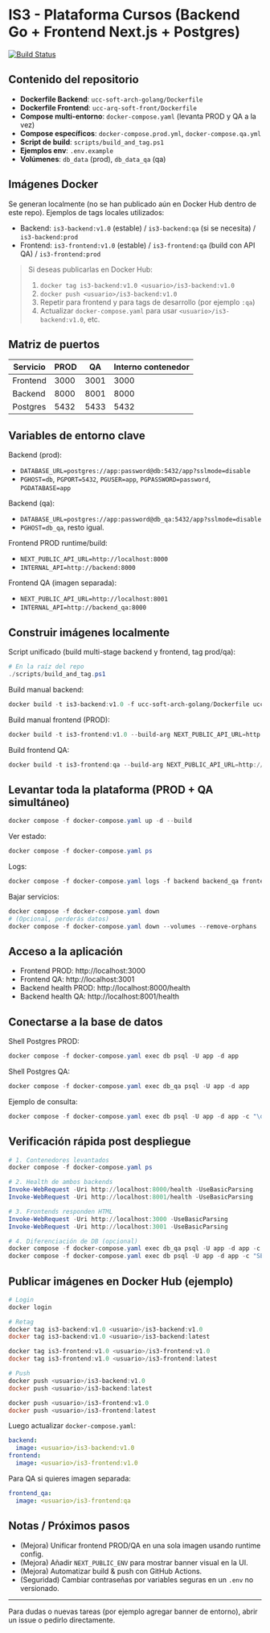 # IS3 - Plataforma Cursos (Backend Go + Frontend Next.js + Postgres)

[![Build Status](https://dev.azure.com/your-org/IS3/_apis/build/status%2FIS3-CI?branchName=main)](https://dev.azure.com/your-org/IS3/_build/latest?definitionId=XX&branchName=main)

## Contenido del repositorio
- **Dockerfile Backend**: `ucc-soft-arch-golang/Dockerfile`
- **Dockerfile Frontend**: `ucc-arq-soft-front/Dockerfile`
- **Compose multi-entorno**: `docker-compose.yaml` (levanta PROD y QA a la vez)
- **Compose específicos**: `docker-compose.prod.yml`, `docker-compose.qa.yml`
- **Script de build**: `scripts/build_and_tag.ps1`
- **Ejemplos env**: `.env.example`
- **Volúmenes**: `db_data` (prod), `db_data_qa` (qa)

## Imágenes Docker
Se generan localmente (no se han publicado aún en Docker Hub dentro de este repo). Ejemplos de tags locales utilizados:
- Backend: `is3-backend:v1.0` (estable) / `is3-backend:qa` (si se necesita) / `is3-backend:prod`
- Frontend: `is3-frontend:v1.0` (estable) / `is3-frontend:qa` (build con API QA) / `is3-frontend:prod`

> Si deseas publicarlas en Docker Hub:
> 1. `docker tag is3-backend:v1.0 <usuario>/is3-backend:v1.0`
> 2. `docker push <usuario>/is3-backend:v1.0`
> 3. Repetir para frontend y para tags de desarrollo (por ejemplo `:qa`)
> 4. Actualizar `docker-compose.yaml` para usar `<usuario>/is3-backend:v1.0`, etc.

## Matriz de puertos
| Servicio        | PROD | QA  | Interno contenedor |
|-----------------|------|-----|--------------------|
| Frontend        | 3000 | 3001| 3000               |
| Backend         | 8000 | 8001| 8000               |
| Postgres        | 5432 | 5433| 5432               |

## Variables de entorno clave
Backend (prod):
- `DATABASE_URL=postgres://app:password@db:5432/app?sslmode=disable`
- `PGHOST=db`, `PGPORT=5432`, `PGUSER=app`, `PGPASSWORD=password`, `PGDATABASE=app`

Backend (qa):
- `DATABASE_URL=postgres://app:password@db_qa:5432/app?sslmode=disable`
- `PGHOST=db_qa`, resto igual.

Frontend PROD runtime/build:
- `NEXT_PUBLIC_API_URL=http://localhost:8000`
- `INTERNAL_API=http://backend:8000`

Frontend QA (imagen separada):
- `NEXT_PUBLIC_API_URL=http://localhost:8001`
- `INTERNAL_API=http://backend_qa:8000`

## Construir imágenes localmente
Script unificado (build multi-stage backend y frontend, tag prod/qa):
```powershell
# En la raíz del repo
./scripts/build_and_tag.ps1
```
Build manual backend:
```powershell
docker build -t is3-backend:v1.0 -f ucc-soft-arch-golang/Dockerfile ucc-soft-arch-golang
```
Build manual frontend (PROD):
```powershell
docker build -t is3-frontend:v1.0 --build-arg NEXT_PUBLIC_API_URL=http://localhost:8000 -f ucc-arq-soft-front/Dockerfile ucc-arq-soft-front
```
Build frontend QA:
```powershell
docker build -t is3-frontend:qa --build-arg NEXT_PUBLIC_API_URL=http://localhost:8001 -f ucc-arq-soft-front/Dockerfile ucc-arq-soft-front
```

## Levantar toda la plataforma (PROD + QA simultáneo)
```powershell
docker compose -f docker-compose.yaml up -d --build
```

Ver estado:
```powershell
docker compose -f docker-compose.yaml ps
```

Logs:
```powershell
docker compose -f docker-compose.yaml logs -f backend backend_qa frontend frontend_qa db db_qa
```

Bajar servicios:
```powershell
docker compose -f docker-compose.yaml down
# (Opcional, perderás datos)
docker compose -f docker-compose.yaml down --volumes --remove-orphans
```

## Acceso a la aplicación
- Frontend PROD: http://localhost:3000
- Frontend QA:   http://localhost:3001
- Backend health PROD: http://localhost:8000/health
- Backend health QA:   http://localhost:8001/health

## Conectarse a la base de datos
Shell Postgres PROD:
```powershell
docker compose -f docker-compose.yaml exec db psql -U app -d app
```
Shell Postgres QA:
```powershell
docker compose -f docker-compose.yaml exec db_qa psql -U app -d app
```
Ejemplo de consulta:
```powershell
docker compose -f docker-compose.yaml exec db psql -U app -d app -c "\dt;"
```

## Verificación rápida post despliegue
```powershell
# 1. Contenedores levantados
docker compose -f docker-compose.yaml ps

# 2. Health de ambos backends
Invoke-WebRequest -Uri http://localhost:8000/health -UseBasicParsing
Invoke-WebRequest -Uri http://localhost:8001/health -UseBasicParsing

# 3. Frontends responden HTML
Invoke-WebRequest -Uri http://localhost:3000 -UseBasicParsing
Invoke-WebRequest -Uri http://localhost:3001 -UseBasicParsing

# 4. Diferenciación de DB (opcional)
docker compose -f docker-compose.yaml exec db_qa psql -U app -d app -c "CREATE TABLE IF NOT EXISTS test_dummy(id int primary key); INSERT INTO test_dummy VALUES (1) ON CONFLICT DO NOTHING; SELECT * FROM test_dummy;"
docker compose -f docker-compose.yaml exec db psql -U app -d app -c "SELECT * FROM test_dummy;"  # Debe estar vacía si no lo creaste allí
```

## Publicar imágenes en Docker Hub (ejemplo)
```powershell
# Login
docker login

# Retag
docker tag is3-backend:v1.0 <usuario>/is3-backend:v1.0
docker tag is3-backend:v1.0 <usuario>/is3-backend:latest

docker tag is3-frontend:v1.0 <usuario>/is3-frontend:v1.0
docker tag is3-frontend:v1.0 <usuario>/is3-frontend:latest

# Push
docker push <usuario>/is3-backend:v1.0
docker push <usuario>/is3-backend:latest

docker push <usuario>/is3-frontend:v1.0
docker push <usuario>/is3-frontend:latest
```
Luego actualizar `docker-compose.yaml`:
```yaml
backend:
  image: <usuario>/is3-backend:v1.0
frontend:
  image: <usuario>/is3-frontend:v1.0
```
Para QA si quieres imagen separada:
```yaml
frontend_qa:
  image: <usuario>/is3-frontend:qa
```

## Notas / Próximos pasos
- (Mejora) Unificar frontend PROD/QA en una sola imagen usando runtime config.
- (Mejora) Añadir `NEXT_PUBLIC_ENV` para mostrar banner visual en la UI.
- (Mejora) Automatizar build & push con GitHub Actions.
- (Seguridad) Cambiar contraseñas por variables seguras en un `.env` no versionado.

---
Para dudas o nuevas tareas (por ejemplo agregar banner de entorno), abrir un issue o pedirlo directamente.
